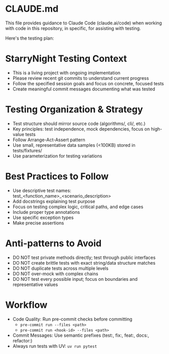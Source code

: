 # CLAUDE.md

This file provides guidance to Claude Code (claude.ai/code) when working with code in this repository, in specific, for assisting with testing.

Here's the testing plan:

# StarryNight Testing Context
- This is a living project with ongoing implementation
- Please review recent git commits to understand current progress
- Follow the specified session goals and focus on concrete, focused tests
- Create meaningful commit messages documenting what was tested

# Testing Organization & Strategy
- Test structure should mirror source code (algorithms/, cli/, etc.)
- Key principles: test independence, mock dependencies, focus on high-value tests
- Follow Arrange-Act-Assert pattern
- Use small, representative data samples (<100KB) stored in tests/fixtures/
- Use parameterization for testing variations

# Best Practices to Follow
- Use descriptive test names: test_<function_name>_<scenario_description>
- Add docstrings explaining test purpose
- Focus on testing complex logic, critical paths, and edge cases
- Include proper type annotations
- Use specific exception types
- Make precise assertions

# Anti-patterns to Avoid
- DO NOT test private methods directly; test through public interfaces
- DO NOT create brittle tests with exact string/data structure matches
- DO NOT duplicate tests across multiple levels
- DO NOT over-mock with complex chains
- DO NOT test every possible input; focus on boundaries and representative values

# Workflow
- Code Quality: Run pre-commit checks before committing
  - `pre-commit run --files <path>`
  - `pre-commit run <hook-id> --files <path>`
- Commit Messages: Use semantic prefixes (test:, fix:, feat:, docs:, refactor:)
- Always run tests with UV: `uv run pytest`
